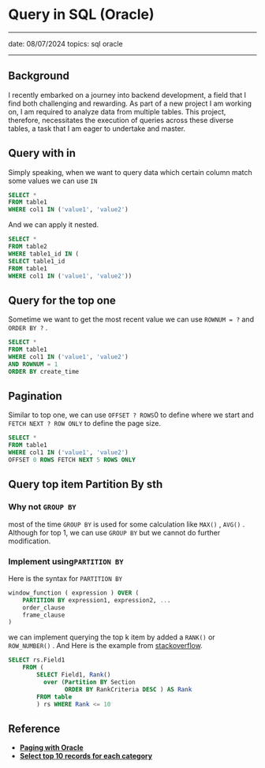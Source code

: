 # Query in SQL (Oracle)

---

date: 08/07/2024
topics: sql oracle

---

## Background

I recently embarked on a journey into backend development, a field that I find both challenging and rewarding. As part of a new project I am working on, I am required to analyze data from multiple tables. This project, therefore, necessitates the execution of queries across these diverse tables, a task that I am eager to undertake and master.

## Query with in

Simply speaking, when we want to query data which certain column match some values we can use `IN`

```sql
SELECT *
FROM table1
WHERE col1 IN ('value1', 'value2')
```

And we can apply it nested.

```sql
SELECT *
FROM table2
WHERE table1_id IN (
SELECT table1_id
FROM table1
WHERE col1 IN ('value1', 'value2'))
```

## Query for the top one

Sometime we want to get the most recent value we can use `ROWNUM = ?`  and `ORDER BY ?`  .

```sql
SELECT *
FROM table1
WHERE col1 IN ('value1', 'value2')
AND ROWNUM = 1
ORDER BY create_time
```

## Pagination

Similar to top one, we can use `OFFSET ? ROWS`0 to define where we start and `FETCH NEXT ? ROW ONLY`  to define the page size.

```sql
SELECT *
FROM table1
WHERE col1 IN ('value1', 'value2')
OFFSET 0 ROWS FETCH NEXT 5 ROWS ONLY
```

## Query top item Partition By sth

### Why not `GROUP BY`

most of the time `GROUP BY` is used for some calculation like `MAX()` , `AVG()` . Although for top 1, we can use `GROUP BY` but we cannot do further modification.

### Implement using`PARTITION BY`

Here is the syntax for `PARTITION BY`

```sql
window_function ( expression ) OVER (
    PARTITION BY expression1, expression2, ...
    order_clause
    frame_clause
)
```

we can implement querying the top k item by added a `RANK()`  or `ROW_NUMBER()` . And Here is the example from [stackoverflow]([https://stackoverflow.com/questions/176964/select-top-10-records-for-each-category](https://stackoverflow.com/questions/176964/select-top-10-records-for-each-category)).

```sql
SELECT rs.Field1
    FROM (
        SELECT Field1, Rank() 
          over (Partition BY Section
                ORDER BY RankCriteria DESC ) AS Rank
        FROM table
        ) rs WHERE Rank <= 10
```

## Reference

- [**Paging with Oracle**]([https://stackoverflow.com/questions/241622/paging-with-oracle](https://stackoverflow.com/questions/241622/paging-with-oracle))
- [**Select top 10 records for each category**]([https://stackoverflow.com/questions/176964/select-top-10-records-for-each-category](https://stackoverflow.com/questions/176964/select-top-10-records-for-each-category))
